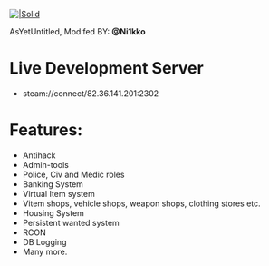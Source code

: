 [![|Solid](http://i.imgur.com/pL3heId.png)](https://github.com/AsYetUntitled/Framework/)

AsYetUntitled, Modifed BY: <b>@Ni1kko</b>

# Live Development Server
  - steam://connect/82.36.141.201:2302
 
# Features:
  - Antihack
  - Admin-tools
  - Police, Civ and Medic roles 
  - Banking System
  - Virtual Item system 
  - Vitem shops, vehicle shops, weapon shops, clothing stores etc. 
  - Housing System 
  - Persistent wanted system
  - RCON
  - DB Logging
  - Many more.
